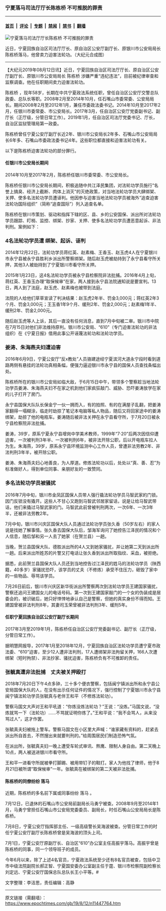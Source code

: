 ### 宁夏落马司法厅厅长陈栋桥 不可推脱的罪责

---

#### [首页](../../../..?n11447764) &nbsp;|&nbsp; [评论](../../../../../epoch-comment?n11447764) &nbsp;|&nbsp; [专题](../../../../../epoch-special?n11447764) &nbsp;|&nbsp; [禁闻](../../../../../epoch-news?n11447764) &nbsp;|&nbsp; [禁书](../../../../../books?n11447764) &nbsp;|&nbsp; [翻墙](https://github.com/gfw-breaker/nogfw/blob/master/README.md?n11447764)


<div><img alt="宁夏落马司法厅厅长陈栋桥 不可推脱的罪责" class="attachment-djy_600_400 size-djy_600_400 wp-post-image" src="https://i.epochtimes.com/assets/uploads/2019/08/he-dongqiao1-600x400.jpg"/>
<div class="caption">
 <p>
  近日，宁夏回族自治区司法厅厅长、原自治区公安厅副厅长、原银川市公安局局长陈栋桥落马，他曾卖力迫害法轮功。（大纪元合成图）
 </p>
</div></div><hr/><div class="post_content" id="artbody" itemprop="articleBody">
 <!-- article content begin -->
 <p>
  【大纪元2019年08月12日讯】近日，宁夏回族自治区司法厅厅长、原自治区公安厅副厅长、原银川市公安局局长
  <ok href="https://www.epochtimes.com/gb/tag/%E9%99%88%E6%A0%8B%E6%A1%A5.html">
   陈栋桥
  </ok>
  涉嫌严重“违纪违法”，目前被纪律审查和监察调查。他在任职期间卖力迫害法轮功。
 </p>
 <p>
  <ok href="https://www.epochtimes.com/gb/tag/%E9%99%88%E6%A0%8B%E6%A1%A5.html">
   陈栋桥
  </ok>
  ，现年58岁，长期在中共宁夏政法系统任职，曾任自治区公安厅交警总队政委、总队长等职。2008年2月至2014年10月，任石嘴山市委常委、公安局局长。期间2008年2月至2012年1月，兼任市委政法委书记。2014年10月至2017年2月，任银川市委常委、市公安局长。2017年3月，任自治区公安厅党委副书记、副厅长（正厅级，分管日常工作）。2019年1月，任自治区司法厅党委书记、厅长，自治区监狱管理局第一政委。
 </p>
 <p>
  陈栋桥曾任宁夏公安厅副厅长近2年、银川市公安局长2年多、石嘴山市公安局局长6年多、石嘴山市委政法委书记4年。这些职位都直接和迫害法轮功有关。
 </p>
 <p>
  以下是陈栋桥迫害法轮功的部分罪行。
 </p>
 <h4>
  任银川市公安局长期间
 </h4>
 <p>
  2014年10月至2017年2月，陈栋桥任银川市委常委、市公安局长。
 </p>
 <p>
  陈栋桥任银川市公安局长期间，积极追随中共江泽民集团，对法轮功学员施行“名誉上搞臭、经济上截断、肉体上消灭”的灭绝政策，对当地法轮功学员大肆绑架、关押、使多名法轮功学员遭诬判。他因参与迫害当地法轮功学员被海外“追查迫害法轮功国际组织”（简称“追查国际”）列入追查名单。
 </p>
 <p>
  陈栋桥在银川市策划、驱动和指挥下辖的区、县、乡的公安国保、派出所对法轮功学员跟踪、盯梢、监控、绑架、抄家、关押、使多名法轮功学员遭恶意起诉、非法判刑。案例如下：
 </p>
 <h3>
  4名法轮功学员遭
  <b>
   绑架、起诉、诬判
  </b>
 </h3>
 <p>
  2014年12月22日，法轮功学员蒋红英、赵素梅、王香玉、赵玉虎4人在宁夏银川市永宁县被永宁县胜利乡派出所警察绑架。随后赵玉虎被劫持到了永宁县看守所关押，其他3人被劫持到了宁夏银川市看守所关押。
 </p>
 <p>
  2015年1月23日，这4名法轮功学员被永宁县检察院非法批捕。2016年4月上旬，蒋红英、王香玉办理“取保候审”在家，两人接到永宁县法院通知说是要宣判。13日，两人到了法庭，赵玉虎、赵素梅也被带到法庭。
 </p>
 <p>
  法院的人给他们草草宣读了判决结果：赵玉虎2年半、罚金3,000元；蒋红英2年3个月、罚金3,000元；王玉香1年9个月、缓刑2年、罚金2,000元；赵素梅1年半、缓刑2年、罚金2,000元。
 </p>
 <p>
  随后赵玉虎等人上诉，其后一直没有任何消息，直到7月中旬被二审。银川市中院在7月15日对他们非法维持原判。银川市公安局、“610”（专门迫害法轮功的非法组织）在《宁夏日报》借用此事公开诬蔑法轮功和法轮功学员。
 </p>
 <h3>
  <b>
   姜涛、朱海燕夫妇遭迫害
  </b>
 </h3>
 <p>
  2016年6月9日，宁夏公安厅“反x教处”人员骆建途经宁夏滨河大道永宁段时看到道路两侧有悬挂的法轮功真相条幅，便强力逼迫银川市永宁县的国保人员查找条幅出处。
 </p>
 <p>
  陈栋桥所在的银川市公安局如临大敌，于6月15日中午，带领多个警察趁当地法轮功学员姜涛、朱海燕夫妇不在家之机到他们家疯狂敲门、威胁、恐吓姜涛放学在家的儿子打开了房门。
 </p>
 <p>
  永宁县国保大队队长保金宁一伙一拥而入，有的拍照、有的在满屋子乱翻，把姜涛家翻得一塌糊涂，临走时劫掠了笔记本电脑等私人物品，随后又将回家途中的姜涛绑架，劫掠了他的电瓶车。姜涛随后被非法关押在永宁县看守所，于7月20日被永宁县检察院非法批捕。
 </p>
 <p>
  姜涛，39岁，原系宁夏永宁县增岗中学美术教师，1999年“7‧20”后两次因信仰遭迫害，一次被判刑3年半、一次被判刑6年，被非法开除公职，后以开电瓶车拉人为生。朱海燕，39岁，原系永宁县环境监测中心工作人员，曾遭非法劳教2年、非法判刑3年半，被开除公职。
 </p>
 <p>
  姜涛、朱海燕夫妇心地善良，为人厚道。修炼法轮功以后，处处以“真、善、忍”为标准做好人，得到单位同事、亲朋好友的一致赞同。
 </p>
 <h3>
  <b>
   多名法轮功学员被骚扰
  </b>
 </h3>
 <p>
  2016年7月中旬，银川市金凤区国保人员带人强行撬法轮功学员马智武家的门锁。因门反锁没有撬开。这些人不甘心又跑到马智武邻居家留话，说是让给马智武带话，他们来撬过马智武家的门。马智武此前曾被判刑两次，一次6年、一次3年半，还被非法劳教2年。
 </p>
 <p>
  7月中旬，银川市兴庆区国保大队人员通过法轮功学员张久香（50岁左右）的家人说是找她了解事情。张久香去国保大队后，邹海军询问了她控告江泽民的情况和个人信息，随后邹和另一人去了她家（在贺兰县）一趟。
 </p>
 <p>
  当晚，贺兰县国保大队、德胜派出所的4人又到她家骚扰，并让她第二天到派出所一趟。后来派出所姓苏的片警又打电话让张久香到派出所取指纹、采血，被拒绝。
 </p>
 <p>
  据悉，此前贺兰县国保大队人员还到当地控告过江泽民的姓马的法轮功学员（陕西籍，40多岁）家骚扰恐吓，该学员的丈夫（不修炼）承受不住压力，砸毁了家中的一些物品、辱骂该学员。
 </p>
 <p>
  7月26日前后，银川市兴庆区新华街派出所警察两次到法轮功学员王建国家骚扰，警察还追问王建国女儿的电话号码。第一次到王建国家敲门的一个女的伪装成是居委会的，被识破后，她只好悻悻地承认自己是警察，但她的真实身份不得而知。王建国曾被非法判刑8年，其妻司玉荣曾被非法判刑3年、缓刑5年。
 </p>
 <h4>
  <b>
   任职宁夏回族自治区公安厅副厅长期间
  </b>
 </h4>
 <p>
  2017年3月至2019年1月，陈栋桥任自治区公安厅党委副书记、副厅长（正厅级，分管日常工作）。
 </p>
 <p>
  据明慧网报导，2017年1月至2018年12月，宁夏回族自治区法轮功学员遭宁夏市政法委、“610”迫害，至少12人遭非法判刑，17人遭绑架非法拘留关押，166人次遭绑架（短时拘禁）、非法抄家、骚扰迫害，陈栋桥负有不可推卸的责任。
 </p>
 <h3>
  张毓真遭非法批捕　丈夫被关押殴打
 </h3>
 <p>
  2018年7月20日下午4点多钟，三十多个便衣警察，包括闽宁镇派出所和永宁县公安局国保大队的人，在没有出示任何证件的情况下，强行控制了宁夏银川市永宁县闽宁镇法轮功学员张毓真与老伴王和平（不修炼法轮功）。
 </p>
 <p>
  警察马国文大声对王和平吼道：“你炼没炼法轮功？”王说：“没炼。”马国文说，“没炼就骂一下（法轮功）……不骂就证明你炼了。”王和平说：“我不会骂人，从来没骂过人”，这才作罢。
 </p>
 <p>
  张毓真夫妇被拖上警车。警察马国文在小区里大声喊：“谁家藏有资料的，赶紧去派出所自首去，不然搜出来就要判刑的。”给周围居民们制造恐怖气氛。
 </p>
 <p>
  在派出所，张毓真夫妇一晚上遭受车轮式审讯、熬鹰、限制人身自由。第二天晚上10点，两人被送进银川市看守所。
 </p>
 <p>
  王和平一进看守所就被拳打脚踢、被用带钉子的鞋打。家人为他找了律师，他于8月21日被所谓“取保候审”一年。张毓真在被绑架的第二天被非法批捕。
 </p>
 <h4>
  陈栋桥的同僚纷纷
  <ok href="https://www.epochtimes.com/gb/tag/%E8%90%BD%E9%A9%AC.html">
   落马
  </ok>
 </h4>
 <p>
  近期，陈栋桥的多名前下属或同事纷纷
  <ok href="https://www.epochtimes.com/gb/tag/%E8%90%BD%E9%A9%AC.html">
   落马
  </ok>
  。
 </p>
 <p>
  7月12日，已退休的石嘴山市公安局前副局长马勇宁被查。2008年9月至2014年1月，马勇宁曾担任石嘴山市公安局党委委员、副局长，时任石嘴山公安局局长是陈栋桥。
 </p>
 <p>
  7月8日，宁夏公安厅指挥部主任、一级高级警长吴海波被查。分管日常工作的时任宁夏公安厅副厅长陈栋桥曾是吴海波的顶头上司。
 </p>
 <p>
  7月1日，宁夏公安厅原副厅长、自治区“610”办公室主任高振宇落马。高振宇曾是陈栋桥的同事，同一个领导班子的成员。
 </p>
 <p>
  今年6月以来，除了上述4名官员，宁夏政法系统至少还有8名官员被查，包括中卫市中级法院副院长郝正智、宁夏国安委办公室副主任于霆、银川市检察院副检察长刘定远、宁夏公安厅国保总队总队长王小平等。#
 </p>
 <p>
  文字整理：李洁思，责任编辑：高静
 </p>
 <!-- article content end -->
 <div id="below_article_ad">
 </div>
</div>


---

原文链接（需翻墙）：https://www.epochtimes.com/gb/19/8/12/n11447764.htm